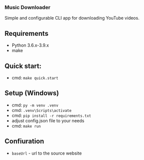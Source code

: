 ### Music Downloader
Simple and configurable CLI app for downloading YouTube videos.

## Requirements
 - Python 3.6.x-3.9.x
 - make

## Quick start:
 - cmd: `make quick.start`

## Setup (Windows)
 - cmd: `py -m venv .venv`
 - cmd: `.venv\Scripts\activate`
 - cmd: `pip install -r requirements.txt`
 - adjust config.json file to your needs
 - cmd: `make run`

## Confiuration
 - `baseUrl` - url to the source website
